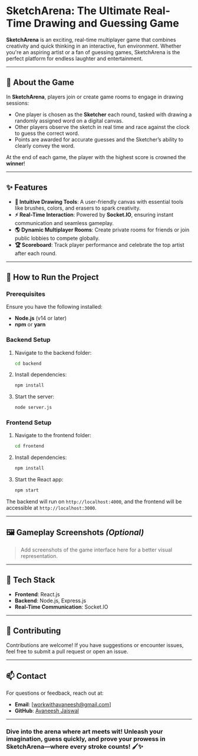 # **SketchArena: The Ultimate Real-Time Drawing and Guessing Game**

**SketchArena** is an exciting, real-time multiplayer game that combines creativity and quick thinking in an interactive, fun environment. Whether you're an aspiring artist or a fan of guessing games, SketchArena is the perfect platform for endless laughter and entertainment.

---

## 🎨 **About the Game**

In **SketchArena**, players join or create game rooms to engage in drawing sessions:  
- One player is chosen as the **Sketcher** each round, tasked with drawing a randomly assigned word on a digital canvas.  
- Other players observe the sketch in real time and race against the clock to guess the correct word.  
- Points are awarded for accurate guesses and the Sketcher’s ability to clearly convey the word.  

At the end of each game, the player with the highest score is crowned the **winner**!  

---

## ✨ **Features**

- **🎨 Intuitive Drawing Tools**: A user-friendly canvas with essential tools like brushes, colors, and erasers to spark creativity.
- **⚡ Real-Time Interaction**: Powered by **Socket.IO**, ensuring instant communication and seamless gameplay.
- **🌎 Dynamic Multiplayer Rooms**: Create private rooms for friends or join public lobbies to compete globally.
- **🏆 Scoreboard**: Track player performance and celebrate the top artist after each round.

---

## 🚀 **How to Run the Project**

### Prerequisites
Ensure you have the following installed:
- **Node.js** (v14 or later)
- **npm** or **yarn**

### Backend Setup
1. Navigate to the backend folder:
   ```bash
   cd backend
   ```
2. Install dependencies:
   ```bash
   npm install
   ```
3. Start the server:
   ```bash
   node server.js
   ```

### Frontend Setup
1. Navigate to the frontend folder:
   ```bash
   cd frontend
   ```
2. Install dependencies:
   ```bash
   npm install
   ```
3. Start the React app:
   ```bash
   npm start
   ```

The backend will run on `http://localhost:4000`, and the frontend will be accessible at `http://localhost:3000`.

---

## 🖼️ **Gameplay Screenshots** *(Optional)*
> Add screenshots of the game interface here for a better visual representation.

---

## 🔧 **Tech Stack**
- **Frontend**: React.js  
- **Backend**: Node.js, Express.js  
- **Real-Time Communication**: Socket.IO  

---

## 🌟 **Contributing**
Contributions are welcome! If you have suggestions or encounter issues, feel free to submit a pull request or open an issue.

---

## 📫 **Contact**
For questions or feedback, reach out at:  
- **Email**: [workwithavaneesh@gmail.com]  
- **GitHub**: [Avaneesh Jaiswal](https://github.com/iavaneeshjaiswal)

---

### Dive into the arena where **art meets wit**! Unleash your imagination, guess quickly, and prove your prowess in **SketchArena**—where every stroke counts! 🖌️✨
